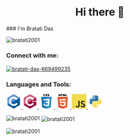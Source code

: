 <h1 align="center">Hi there 👋</h1>
### I'm Bratati Das
<p align="left"> <img src="https://komarev.com/ghpvc/?username=bratati2001&label=Profile%20views&color=0e75b6&style=flat" alt="bratati2001" /> </p>

<h3 align="left">Connect with me:</h3>
<p align="left">
<a href="https://linkedin.com/in/bratati-das-669499235" target="blank"><img align="center" src="https://raw.githubusercontent.com/rahuldkjain/github-profile-readme-generator/master/src/images/icons/Social/linked-in-alt.svg" alt="bratati-das-669499235" height="30" width="40" /></a>
</p>

<h3 align="left">Languages and Tools:</h3>
<p align="left"> <a href="https://www.cprogramming.com/" target="_blank" rel="noreferrer"> <img src="https://raw.githubusercontent.com/devicons/devicon/master/icons/c/c-original.svg" alt="c" width="40" height="40"/> </a> <a href="https://www.w3schools.com/cpp/" target="_blank" rel="noreferrer"> <img src="https://raw.githubusercontent.com/devicons/devicon/master/icons/cplusplus/cplusplus-original.svg" alt="cplusplus" width="40" height="40"/> </a> <a href="https://www.w3schools.com/css/" target="_blank" rel="noreferrer"> <img src="https://raw.githubusercontent.com/devicons/devicon/master/icons/css3/css3-original-wordmark.svg" alt="css3" width="40" height="40"/> </a> <a href="https://www.w3.org/html/" target="_blank" rel="noreferrer"> <img src="https://raw.githubusercontent.com/devicons/devicon/master/icons/html5/html5-original-wordmark.svg" alt="html5" width="40" height="40"/> </a> <a href="https://developer.mozilla.org/en-US/docs/Web/JavaScript" target="_blank" rel="noreferrer"> <img src="https://raw.githubusercontent.com/devicons/devicon/master/icons/javascript/javascript-original.svg" alt="javascript" width="40" height="40"/> </a> <a href="https://www.python.org" target="_blank" rel="noreferrer"> <img src="https://raw.githubusercontent.com/devicons/devicon/master/icons/python/python-original.svg" alt="python" width="40" height="40"/> </a> </p>

<p><img align="left" src="https://github-readme-stats.vercel.app/api/top-langs?username=bratati2001&show_icons=true&locale=en&layout=compact" alt="bratati2001" /></p>

<p>&nbsp;<img align="center" src="https://github-readme-stats.vercel.app/api?username=bratati2001&show_icons=true&locale=en" alt="bratati2001" /></p>

<p><img align="center" src="https://github-readme-streak-stats.herokuapp.com/?user=bratati2001&" alt="bratati2001" /></p>
